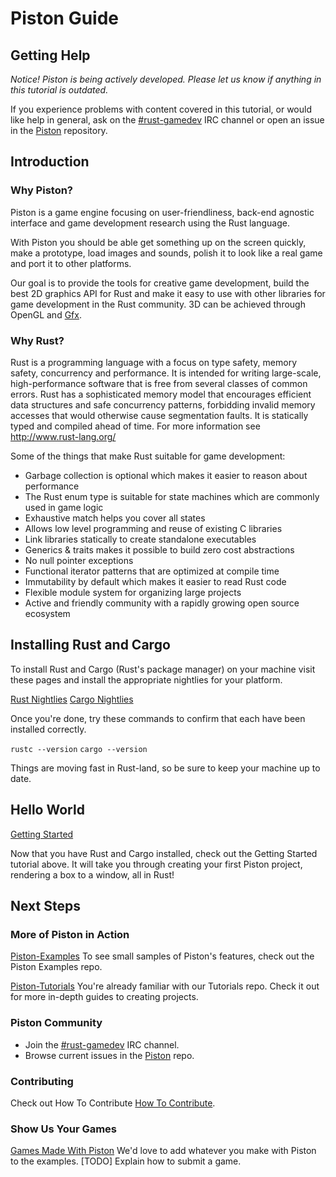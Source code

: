 # Piston Guide

## Getting Help

*Notice! Piston is  being actively developed. Please let us know if anything in this tutorial is outdated.*

If you experience problems with content covered in this tutorial, or would like help in general, ask on the [#rust-gamedev](http://chat.mibbit.com/?server=irc.mozilla.org&channel=%23rust-gamedev) IRC channel or open an issue in the [Piston](https://github.com/PistonDevelopers/piston/) repository.

## Introduction

### Why Piston?

Piston is a game engine focusing on user-friendliness, back-end agnostic interface and game development research using the Rust language.

With Piston you should be able get something up on the screen quickly, make a prototype, load images and sounds, polish it to look like a real game and port it to other platforms.

Our goal is to provide the tools for creative game development, build the best 2D graphics API for Rust and make it easy to use with other libraries for game development in the Rust community. 3D can be achieved through OpenGL and [Gfx](https://github.com/gfx-rs/gfx-rs).

### Why Rust?

Rust is a programming language with a focus on type safety, memory safety, concurrency and performance. It is intended for writing large-scale, high-performance software that is free from several classes of common errors. Rust has a sophisticated memory model that encourages efficient data structures and safe concurrency patterns, forbidding invalid memory accesses that would otherwise cause segmentation faults. It is statically typed and compiled ahead of time. For more information see http://www.rust-lang.org/

Some of the things that make Rust suitable for game development:

* Garbage collection is optional which makes it easier to reason about performance
* The Rust enum type is suitable for state machines which are commonly used in game logic
* Exhaustive match helps you cover all states
* Allows low level programming and reuse of existing C libraries
* Link libraries statically to create standalone executables
* Generics & traits makes it possible to build zero cost abstractions
* No null pointer exceptions
* Functional iterator patterns that are optimized at compile time
* Immutability by default which makes it easier to read Rust code
* Flexible module system for organizing large projects
* Active and friendly community with a rapidly growing open source ecosystem

## Installing Rust and Cargo

To install Rust and Cargo (Rust's package manager) on your machine visit these pages and install the appropriate nightlies for your platform.

[Rust Nightlies](http://www.rust-lang.org/install.html)
[Cargo Nightlies](https://github.com/rust-lang/cargo#installing-cargo-from-nightlies)

Once you're done, try these commands to confirm that each have been installed correctly.

`rustc --version`
`cargo --version`

Things are moving fast in Rust-land, so be sure to keep your machine up to date.

## Hello World

[Getting Started](https://github.com/PistonDevelopers/Piston-Tutorials/tree/master/getting-started)

Now that you have Rust and Cargo installed, check out the Getting Started tutorial above.
It will take you through creating your first Piston project, rendering a box to a window, all in Rust!

## Next Steps

### More of Piston in Action

[Piston-Examples](https://github.com/pistondevelopers/piston-examples)
To see small samples of Piston's features, check out the Piston Examples repo.

[Piston-Tutorials](https://github.com/PistonDevelopers/Piston-Tutorials)
You're already familiar with our Tutorials repo. Check it out for more in-depth guides to creating projects.

### Piston Community

* Join the [#rust-gamedev](http://chat.mibbit.com/?server=irc.mozilla.org&channel=%23rust-gamedev) IRC channel.
* Browse current issues in the [Piston](https://github.com/PistonDevelopers/piston/issues) repo.

### Contributing

Check out How To Contribute [How To Contribute](https://github.com/PistonDevelopers/piston/blob/master/CONTRIBUTING.md).

### Show Us Your Games

[Games Made With Piston](https://github.com/PistonDevelopers/piston/wiki/Games-Made-With-Piston)
We'd love to add whatever you make with Piston to the examples.
[TODO] Explain how to submit a game.

